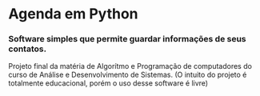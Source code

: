 # Agenda em Python

### Software simples que permite guardar informações de seus contatos. ###

Projeto final da matéria de Algorítmo e Programação de computadores do curso de Análise e Desenvolvimento de Sistemas.
(O intuito do projeto é totalmente educacional, porém o uso desse software é livre)
